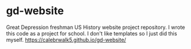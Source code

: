 # gd-website
Great Depression freshman US History website project repository. 
I wrote this code as a project for school. I don't like templates so I just did this myself. 
https://calebrwalk5.github.io/gd-website/
